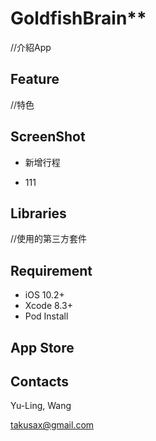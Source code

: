 # GoldfishBrain**

//介紹App

## Feature

//特色

## ScreenShot

- 新增行程

  

- 111

## Libraries

//使用的第三方套件

## Requirement

- iOS 10.2+
- Xcode 8.3+
- Pod Install

## App Store

## Contacts

Yu-Ling, Wang

takusax@gmail.com
